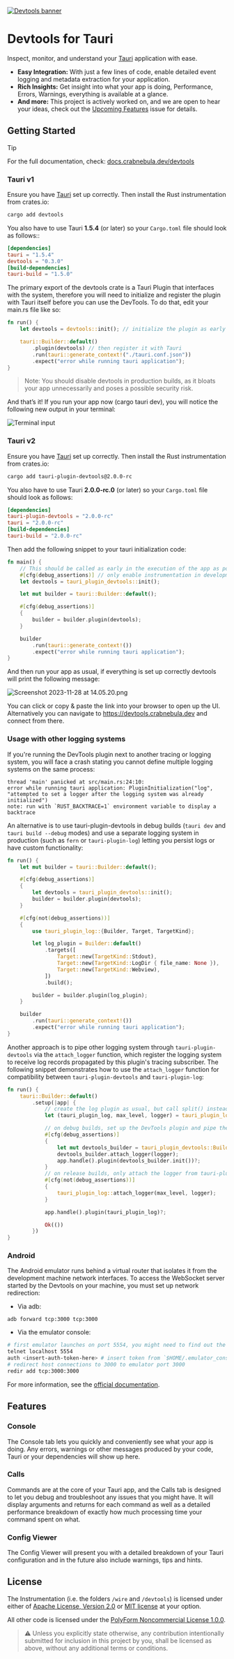 [![Devtools banner](/docs/gh-banner.webp)](https://devtools.crabnebula.dev)

# Devtools for Tauri

Inspect, monitor, and understand your [Tauri](https://tauri.app) application with ease.

- **Easy Integration:** With just a few lines of code, enable detailed event logging and metadata extraction for your application.
- **Rich Insights:** Get insight into what your app is doing, Performance, Errors, Warnings, everything is available at a glance.
- **And more:** This project is actively worked on, and we are open to hear your ideas, check out the [Upcoming Features]() issue for details.

## Getting Started

> [!TIP]
> For the full documentation, check: [docs.crabnebula.dev/devtools](https://docs.crabnebula.dev/devtools)

### Tauri v1

Ensure you have [Tauri](https://tauri.app/v1/guides/getting-started/setup/) set up correctly. Then install the Rust instrumentation from crates.io:

```sh
cargo add devtools
```

You also have to use Tauri **1.5.4** (or later) so your `Cargo.toml` file should look as follows::

```toml
[dependencies]
tauri = "1.5.4"
devtools = "0.3.0"
[build-dependencies]
tauri-build = "1.5.0"
```

The primary export of the devtools crate is a Tauri Plugin that interfaces with the system, therefore you will need to initialize and register the plugin with Tauri itself before you can use the DevTools. To do that, edit your main.rs file like so:

```rust
fn run() {
    let devtools = devtools::init(); // initialize the plugin as early as possible

    tauri::Builder::default()
        .plugin(devtools) // then register it with Tauri
        .run(tauri::generate_context!("./tauri.conf.json"))
        .expect("error while running tauri application");
}
```

> Note: You should disable devtools in production builds, as it bloats your app unnecessarily and poses a possible security risk.

And that’s it! If you run your app now (cargo tauri dev), you will notice the following new output in your terminal:

![Terminal input](docs/devtools-running.png)

### Tauri v2

Ensure you have [Tauri](https://v2.tauri.app/guides/create/) set up correctly. Then install the Rust instrumentation from crates.io:

```sh
cargo add tauri-plugin-devtools@2.0.0-rc
```

You also have to use Tauri **2.0.0-rc.0** (or later) so your `Cargo.toml` file should look as follows:

```toml
[dependencies]
tauri-plugin-devtools = "2.0.0-rc"
tauri = "2.0.0-rc"
[build-dependencies]
tauri-build = "2.0.0-rc"
```

Then add the following snippet to your tauri initialization code:

```rust
fn main() {
    // This should be called as early in the execution of the app as possible
    #[cfg(debug_assertions)] // only enable instrumentation in development builds
    let devtools = tauri_plugin_devtools::init();

    let mut builder = tauri::Builder::default();

    #[cfg(debug_assertions)]
    {
        builder = builder.plugin(devtools);
    }

    builder
        .run(tauri::generate_context!())
        .expect("error while running tauri application");
}
```

And then run your app as usual, if everything is set up correctly devtools will print the following message:

![Screenshot 2023-11-28 at 14.05.20.png](https://github.com/crabnebula-dev/devtools/blob/f9970a0daa40757256aa1b32c93d66039cbdd041/Screenshot.png)

You can click or copy & paste the link into your browser to open up the UI.
Alternatively you can navigate to https://devtools.crabnebula.dev and connect from there.

### Usage with other logging systems

If you're running the DevTools plugin next to another tracing or logging system, you will face a crash
stating you cannot define multiple logging systems on the same process:

```
thread 'main' panicked at src/main.rs:24:10:
error while running tauri application: PluginInitialization("log", "attempted to set a logger after the logging system was already initialized")
note: run with `RUST_BACKTRACE=1` environment variable to display a backtrace
```

An alternative is to use tauri-plugin-devtools in debug builds (`tauri dev` and `tauri build --debug` modes)
and use a separate logging system in production (such as `fern` or `tauri-plugin-log`) letting you persist logs or have custom functionality:

```rust
fn run() {
    let mut builder = tauri::Builder::default();

    #[cfg(debug_assertions)]
    {
        let devtools = tauri_plugin_devtools::init();
        builder = builder.plugin(devtools);
    }

    #[cfg(not(debug_assertions))]
    {
        use tauri_plugin_log::{Builder, Target, TargetKind};

        let log_plugin = Builder::default()
            .targets([
                Target::new(TargetKind::Stdout),
                Target::new(TargetKind::LogDir { file_name: None }),
                Target::new(TargetKind::Webview),
            ])
            .build();

        builder = builder.plugin(log_plugin);
    }

    builder
        .run(tauri::generate_context!())
        .expect("error while running tauri application");
}
```

Another approach is to pipe other logging system through `tauri-plugin-devtools` via the `attach_logger` function,
which register the logging system to receive log records propagated by this plugin's tracing subscriber.
The following snippet demonstrates how to use the `attach_logger` function for compatibility between
`tauri-plugin-devtools` and `tauri-plugin-log`:

```rust
fn run() {
    tauri::Builder::default()
        .setup(|app| {
            // create the log plugin as usual, but call split() instead of build()
            let (tauri_plugin_log, max_level, logger) = tauri_plugin_log::Builder::new().split(app.handle())?;

            // on debug builds, set up the DevTools plugin and pipe the logger from tauri-plugin-log
            #[cfg(debug_assertions)]
            {
                let mut devtools_builder = tauri_plugin_devtools::Builder::default();
                devtools_builder.attach_logger(logger);
                app.handle().plugin(devtools_builder.init())?;
            }
            // on release builds, only attach the logger from tauri-plugin-log
            #[cfg(not(debug_assertions))]
            {
                tauri_plugin_log::attach_logger(max_level, logger);
            }

            app.handle().plugin(tauri_plugin_log)?;

            Ok(())
        })
}
```

### Android

The Android emulator runs behind a virtual router that isolates it from the development machine network interfaces.
To access the WebSocket server started by the Devtools on your machine, you must set up network redirection:

- Via adb:

```
adb forward tcp:3000 tcp:3000
```

- Via the emulator console:

```sh
# first emulator launches on port 5554, you might need to find out the port via `$ adb devices`
telnet localhost 5554
auth <insert-auth-token-here> # insert token from `$HOME/.emulator_console_auth_token`
# redirect host connections to 3000 to emulator port 3000
redir add tcp:3000:3000
```

For more information, see the [official documentation](https://developer.android.com/studio/run/emulator-networking#redirection).

## Features

### Console

The Console tab lets you quickly and conveniently see what your app is doing.
Any errors, warnings or other messages produced by your code, Tauri or your dependencies will show up here.

### Calls

Commands are at the core of your Tauri app, and the Calls tab is designed to let you debug and troubleshoot any
issues that you might have. It will display arguments and returns for each command as well as a detailed performance
breakdown of exactly how much processing time your command spent on what.

### Config Viewer

The Config Viewer will present you with a detailed breakdown of your Tauri configuration and in the future also include
warnings, tips and hints.

## License

The Instrumentation (i.e. the folders `/wire` and `/devtools`) is licensed under either of [Apache License, Version 2.0](./LICENSES/Apache-2.0.md) or [MIT license](./LICENSES/MIT.md) at your option.

All other code is licensed under the [PolyForm Noncommercial License 1.0.0](./LICENSES/Polyform-Noncommercial.md).

> ⚠️ Unless you explicitly state otherwise, any contribution intentionally submitted for inclusion in this project by you, shall be licensed as above, without any additional terms or conditions.
